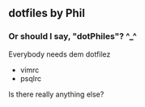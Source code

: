 ## dotfiles by Phil
### Or should I say, "dotPhiles"? ^_^
Everybody needs dem dotfilez

* vimrc
* psqlrc

Is there really anything else?
